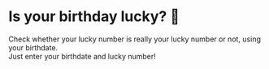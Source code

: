 # Is your birthday lucky? 🤔
Check whether your lucky number is really your lucky number or not, using your birthdate.<br />
Just enter your birthdate and lucky number!
